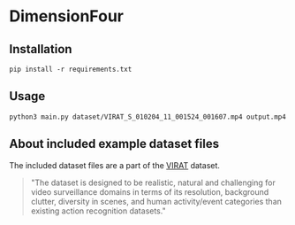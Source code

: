 # DimensionFour

## Installation
`pip install -r requirements.txt`

## Usage
`python3 main.py dataset/VIRAT_S_010204_11_001524_001607.mp4 output.mp4`

## About included example dataset files

The included dataset files are a part of the [VIRAT](http://www.viratdata.org/) dataset. 
> "The dataset is designed to be realistic, natural and challenging for video surveillance domains in terms of its resolution, background clutter, diversity in scenes, and human activity/event categories than existing action recognition datasets."